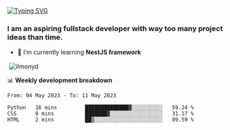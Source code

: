 [![Typing SVG](https://readme-typing-svg.herokuapp.com?color=%23e07a5f&size=40&center=false&vCenter=true&multiline=true&width=900&height=70&lines=Hi%2C+my+name+is+Oleg)](https://git.io/typing-svg)

<h3>
  I am an aspiring fullstack developer with way too many project ideas than time.</h3>

- 🌱 I’m currently learning **NestJS framework**

<p align="left">
</p>






<p>&nbsp;<img align="center" src="https://github-readme-stats.vercel.app/api?username=ilmonyd&show_icons=true&theme=calm&locale=en" alt="ilmonyd" /></p>


📊 **Weekly development breakdown**
<!--START_SECTION:waka-->

```text
From: 04 May 2023 - To: 11 May 2023

Python   16 mins         ██████████████▓░░░░░░░░░░   59.24 %
CSS      8 mins          ███████▓░░░░░░░░░░░░░░░░░   31.17 %
HTML     2 mins          ██▒░░░░░░░░░░░░░░░░░░░░░░   09.59 %
```

<!--END_SECTION:waka-->
